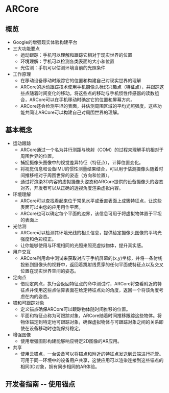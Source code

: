 # ARCore

## 概览

+ Google的增强现实体验构建平台
+ 三大功能要点
  + 运动跟踪：手机可以理解和跟踪它相对于现实世界的位置
  + 环境理解：手机可以检测各类表面的大小和位置
  + 光估测：手机可以估测环境当前的光照条件
+ 工作原理
  + 在移动设备移动时跟踪它的位置和构建自己对现实世界的理解
  + ARCore的运动跟踪技术使用手机摄像头标识兴趣点（特征点），并跟踪这些点随着时间变化的移动。将这些点的移动与手机惯性传感器的读数组合，ARCore可以在手机移动时确定它的位置和屏幕方向。
  + ARCore还会检测平坦的表面，并估测周围区域的平均光照强度。这些功能共同让ARCore可以构建自己对周围世界的理解。

## 基本概念

+ 运动跟踪
  + ARCore通过一个名为并行测距与映射（COM）的过程来理解手机相对于周围世界的位置。
  + 捕捉摄像头图像中的视觉差异特征（特征点），计算位置变化。
  + 将视觉信息和设备IMU的惯性测量结果结合，可以用于估测摄像头随着时间推移相对于周围世界的姿态（方向和位置）。
  + 通过将渲染3D内容的虚拟摄像头姿态和ARCore提供的设备摄像头的姿态对齐，开发者可以从正确的透视角度渲染虚拟内容。
+ 环境理解
  + ARCore可以查找看起来位于常见水平或垂直表面上成簇特征点，让这些表面可以由您的应用用作平面。
  + ARCore也可以确定每个平面的边界，该信息可用于将虚拟物体置于平坦的表面上
+ 光估测
  + ARCore可以检测其环境光线的相关信息，提供给定摄像头图像的平均光强度和色彩校正。
  + 让你能够使用与环境相同的光照来照亮虚拟物体，提升真实感。
+ 用户交互
  + ARCore利用命中测试来获取对应于手机屏幕的(x,y)坐标，并将一条射线投影到摄像头的视野中，返回着跳射线贯穿的任何平面或特征点以及交叉位置在现实世界空间的姿态。
+ 定向点
  + 借助定向点，执行会返回特征点的命中测试时，ARCore将查看附近的特征点并使用这些点估算表面在给定特征点处的角度，返回一个将该角度考虑在内的姿态。
+ 锚和可跟踪对象
  + 定义锚点确保ARCore可以跟踪物体随时间推移的位置。
  + 平面和特征点称为可跟踪对象，ARCore随着时间推移跟踪这些物体。将物体锚定到特定地可跟踪对象，确保虚拟物体与可跟踪对象之间的关系即使在设备移动时也能保持稳定。
+ 增强图像
  + 使用增强图形构建能够响应特定2D图像的AR应用。
+ 共享
  + 使用云锚点，一台设备可以将锚点和附近的特征点发送到云端进行托管。可用于同一环境中的设备用户共享，这使应用可以渲染连接到这些锚点的相同3D对象，拥有同步相同的AR体验。

## 开发者指南 -- 使用锚点